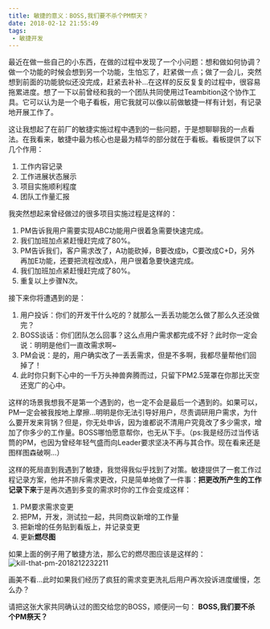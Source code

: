 ```yaml
---
title: 敏捷的意义：BOSS,我们要不杀个PM祭天？
date: 2018-02-12 21:55:49
tags:
 - 敏捷开发
---
```

最近在做一些自己的小东西，在做的过程中发现了一个小问题：想和做如何协调？做一个功能的时候会想到另一个功能，生怕忘了，赶紧做一点；做了一会儿，突然想到前面的功能貌似还没完成，赶紧去补补…在这样的反反复复的过程中，很容易拖累进度。想了一下以前曾经和我的一个团队共同使用过Teambition这个协作工具。它可以认为是一个电子看板，用它我就可以像以前做敏捷一样有计划，有记录地开展工作了。
<!-- more -->

这让我想起了在前厂的敏捷实施过程中遇到的一些问题，于是想聊聊我的一点看法。在我看来，敏捷中最为核心也是最为精华的部分就在于看板。看板提供了以下几个作用：

1. 工作内容记录
2. 工作进展状态展示
3. 项目实施顺利程度
4. 团队工作量汇报

我突然想起来曾经做过的很多项目实施过程是这样的：
1. PM告诉我用户需要实现ABC功能用户很着急需要快速完成。
2. 我们加班加点紧赶慢赶完成了80%。
3. PM告诉我们，客户需求改了，A功能砍掉，B要改成b，C要改成C+D，另外再加E功能，还要把流程改成λ，用户很着急要快速完成。
4. 我们加班加点紧赶慢赶完成了80%。
5. 重复以上步骤N次。

接下来你将遭遇到的是：
1. 用户投诉：你们的开发干什么吃的？就那么一丢丢功能怎么做了那么久还没做完？
2. BOSS谈话：你们团队怎么回事？这么点用户需求都完成不好？此时你一定会说：明明是他们一直改需求啊~
3. PM会说：是的，用户确实改了一丢丢需求，但是不多啊，我都尽量帮他们回掉了！
4. 此时你只剩下心中的一千万头神兽奔腾而过，只留下PM2.5笼罩在你那比天空还宽广的心中。

这样的场景我想我不是第一个遇到的，也一定不会是最后一个遇到的。如果可以，PM一定会被我按地上摩擦...明明是你无法引导好用户，尽责调研用户需求，为什么要开发来背锅？但是，你无处申诉，因为谁都说不清用户究竟改了多少需求，增加了你多少的工作量。BOSS哪怕愿意帮你，也无从下手。（ps:我是经历过当传话筒的PM，也因为曾经年轻气盛而向Leader要求坚决不再与其合作。现在看来还是图样图森破啊...）

这样的死局直到我遇到了敏捷，我觉得我似乎找到了对策。敏捷提供了一套工作过程记录方案，他并不排斥需求更改，只是简单地做了一件事：**把更改所产生的工作记录下来**于是再次遇到多变的需求时你的工作会变成这样：

1. PM要求需求变更
2. 把PM，开发，测试拉一起，共同商议新增的工作量
3. 把新增的任务贴到看版上，并记录变更
4. 更新**燃尽图**

如果上面的例子用了敏捷方法，那么它的燃尽图应该是这样的：
![kill-that-pm-2018212232211](http://blog.uliian.com/kill-that-pm-2018212232211.png)

画美不看…此时如果我们经历了疯狂的需求变更洗礼后用户再次投诉进度缓慢，怎么办？

请把这张大家共同确认过的图交给您的BOSS，顺便问一句：
**BOSS,我们要不杀个PM祭天？**